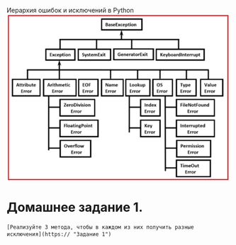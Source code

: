 Иерархия ошибок и исключений в Python
![Иерархия ошибок и исключений в Python](https://raw.githubusercontent.com/PitKoro/MAI-python-1-course/e6b8dbab951f68fb77f35d1e32d2deda32f1f11d/img/exeption.png)

# Домашнее задание 1. 
    [Реализуйте 3 метода, чтобы в каждом из них получить разные исключения](https:// "Задание 1") 